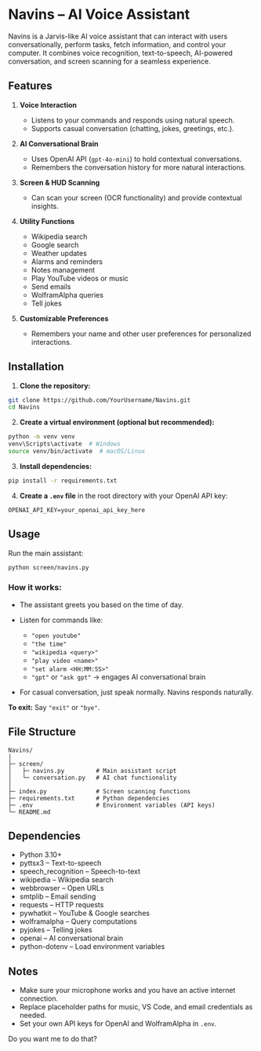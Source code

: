 # Navins – AI Voice Assistant

Navins is a Jarvis-like AI voice assistant that can interact with users conversationally, perform tasks, fetch information, and control your computer. It combines voice recognition, text-to-speech, AI-powered conversation, and screen scanning for a seamless experience.



## Features

1. **Voice Interaction**

   * Listens to your commands and responds using natural speech.
   * Supports casual conversation (chatting, jokes, greetings, etc.).

2. **AI Conversational Brain**

   * Uses OpenAI API (`gpt-4o-mini`) to hold contextual conversations.
   * Remembers the conversation history for more natural interactions.

3. **Screen & HUD Scanning**

   * Can scan your screen (OCR functionality) and provide contextual insights.

4. **Utility Functions**

   * Wikipedia search
   * Google search
   * Weather updates
   * Alarms and reminders
   * Notes management
   * Play YouTube videos or music
   * Send emails
   * WolframAlpha queries
   * Tell jokes

5. **Customizable Preferences**

   * Remembers your name and other user preferences for personalized interactions.



## Installation

1. **Clone the repository:**

```bash
git clone https://github.com/YourUsername/Navins.git
cd Navins
```

2. **Create a virtual environment (optional but recommended):**

```bash
python -m venv venv
venv\Scripts\activate  # Windows
source venv/bin/activate  # macOS/Linux
```

3. **Install dependencies:**

```bash
pip install -r requirements.txt
```

4. **Create a `.env` file** in the root directory with your OpenAI API key:

```
OPENAI_API_KEY=your_openai_api_key_here
```



## Usage

Run the main assistant:

```bash
python screen/navins.py
```

### How it works:

* The assistant greets you based on the time of day.
* Listen for commands like:

  * `"open youtube"`
  * `"the time"`
  * `"wikipedia <query>"`
  * `"play video <name>"`
  * `"set alarm <HH:MM:SS>"`
  * `"gpt"` or `"ask gpt"` → engages AI conversational brain
* For casual conversation, just speak normally. Navins responds naturally.

**To exit:** Say `"exit"` or `"bye"`.


## File Structure

```
Navins/
│
├─ screen/
│   ├─ navins.py         # Main assistant script
│   └─ conversation.py   # AI chat functionality
│
├─ index.py              # Screen scanning functions
├─ requirements.txt      # Python dependencies
├─ .env                  # Environment variables (API keys)
└─ README.md
```



## Dependencies

* Python 3.10+
* pyttsx3 – Text-to-speech
* speech\_recognition – Speech-to-text
* wikipedia – Wikipedia search
* webbrowser – Open URLs
* smtplib – Email sending
* requests – HTTP requests
* pywhatkit – YouTube & Google searches
* wolframalpha – Query computations
* pyjokes – Telling jokes
* openai – AI conversational brain
* python-dotenv – Load environment variables



## Notes

* Make sure your microphone works and you have an active internet connection.
* Replace placeholder paths for music, VS Code, and email credentials as needed.
* Set your own API keys for OpenAI and WolframAlpha in `.env`.



Do you want me to do that?
